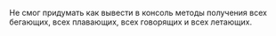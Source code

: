 Не смог придумать как вывести в консоль методы получения всех бегающих, всех плавающих, всех говорящих и всех летающих.